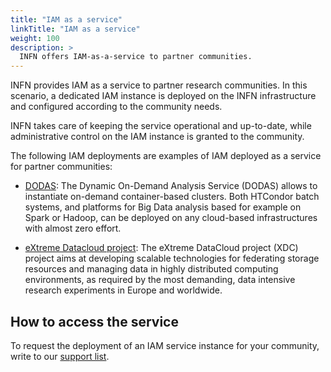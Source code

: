 ```yaml
---
title: "IAM as a service"
linkTitle: "IAM as a service"
weight: 100
description: >
  INFN offers IAM-as-a-service to partner communities.
---
```



INFN provides IAM as a service to partner research communities. In this
scenario, a dedicated IAM instance is deployed on the INFN infrastructure and
configured according to the community needs.

INFN takes care of keeping the service operational and up-to-date, while
administrative control on the IAM instance is granted to the community.

The following IAM deployments are examples of IAM deployed as a service for
partner communities:

- [DODAS](https://dodas-iam.cloud.cnaf.infn.it): The Dynamic On-Demand Analysis
  Service (DODAS) allows to instantiate on-demand container-based clusters.
  Both HTCondor batch systems, and platforms for Big Data analysis based for
  example on Spark or Hadoop, can be deployed on any cloud-based
  infrastructures with almost zero effort.

- [eXtreme Datacloud project](https://iam.extreme-datacloud.eu/): The eXtreme
  DataCloud project (XDC) project aims at developing scalable technologies for
  federating storage resources and managing data in highly distributed
  computing environments, as required by the most demanding, data intensive
  research experiments in Europe and worldwide.

## How to access the service

To request the deployment of an IAM service instance for your community, write
to our [support list][iam-support].

[iam-support]: mailto:iam-support@lists.infn.it
